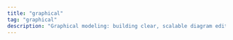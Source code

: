 ```yaml
---
title: "graphical"
tag: "graphical"
description: "Graphical modeling: building clear, scalable diagram editors and visual languages for complex domains."
---
```

